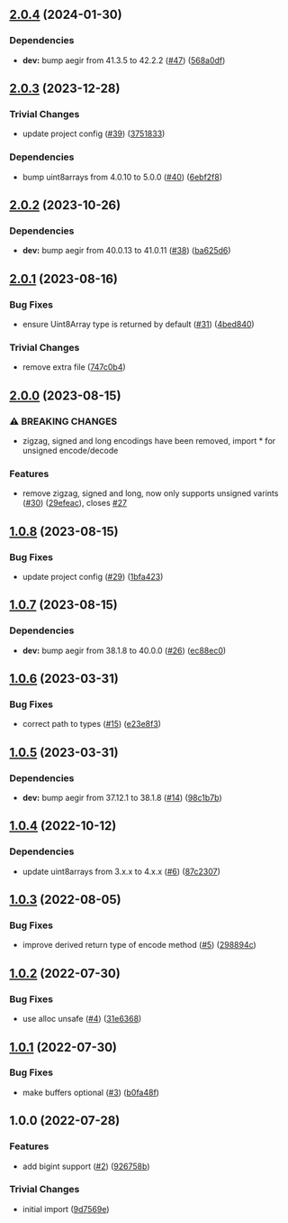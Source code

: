 ## [2.0.4](https://github.com/achingbrain/uint8-varint/compare/v2.0.3...v2.0.4) (2024-01-30)


### Dependencies

* **dev:** bump aegir from 41.3.5 to 42.2.2 ([#47](https://github.com/achingbrain/uint8-varint/issues/47)) ([568a0df](https://github.com/achingbrain/uint8-varint/commit/568a0dfbe3634102e7ce96ee624875ded3243f30))

## [2.0.3](https://github.com/achingbrain/uint8-varint/compare/v2.0.2...v2.0.3) (2023-12-28)


### Trivial Changes

* update project config ([#39](https://github.com/achingbrain/uint8-varint/issues/39)) ([3751833](https://github.com/achingbrain/uint8-varint/commit/37518333c46c6a18e32bdf2f9774fef9aee625fd))


### Dependencies

* bump uint8arrays from 4.0.10 to 5.0.0 ([#40](https://github.com/achingbrain/uint8-varint/issues/40)) ([6ebf2f8](https://github.com/achingbrain/uint8-varint/commit/6ebf2f85f1870a95a39d29decb0bc6bda451c767))

## [2.0.2](https://github.com/achingbrain/uint8-varint/compare/v2.0.1...v2.0.2) (2023-10-26)


### Dependencies

* **dev:** bump aegir from 40.0.13 to 41.0.11 ([#38](https://github.com/achingbrain/uint8-varint/issues/38)) ([ba625d6](https://github.com/achingbrain/uint8-varint/commit/ba625d615db6b286cad2e5f8746ec952cd3e8f92))

## [2.0.1](https://github.com/achingbrain/uint8-varint/compare/v2.0.0...v2.0.1) (2023-08-16)


### Bug Fixes

* ensure Uint8Array type is returned by default ([#31](https://github.com/achingbrain/uint8-varint/issues/31)) ([4bed840](https://github.com/achingbrain/uint8-varint/commit/4bed8406ff0a0201dddaacb006f54399460f5523))


### Trivial Changes

* remove extra file ([747c0b4](https://github.com/achingbrain/uint8-varint/commit/747c0b4126389d2e29257ab0aaceb205f016dba3))

## [2.0.0](https://github.com/achingbrain/uint8-varint/compare/v1.0.8...v2.0.0) (2023-08-15)


### ⚠ BREAKING CHANGES

* zigzag, signed and long encodings have been removed, import * for unsigned encode/decode

### Features

* remove zigzag, signed and long, now only supports unsigned varints ([#30](https://github.com/achingbrain/uint8-varint/issues/30)) ([29efeac](https://github.com/achingbrain/uint8-varint/commit/29efeaca0946e3f70dae880bb39f17456971b322)), closes [#27](https://github.com/achingbrain/uint8-varint/issues/27)

## [1.0.8](https://github.com/achingbrain/uint8-varint/compare/v1.0.7...v1.0.8) (2023-08-15)


### Bug Fixes

* update project config ([#29](https://github.com/achingbrain/uint8-varint/issues/29)) ([1bfa423](https://github.com/achingbrain/uint8-varint/commit/1bfa423a1778e289934b59ea698d34d7c3c3b0d8))

## [1.0.7](https://github.com/achingbrain/uint8-varint/compare/v1.0.6...v1.0.7) (2023-08-15)


### Dependencies

* **dev:** bump aegir from 38.1.8 to 40.0.0 ([#26](https://github.com/achingbrain/uint8-varint/issues/26)) ([ec88ec0](https://github.com/achingbrain/uint8-varint/commit/ec88ec0db75e4e40c2d67d1c0630aded0bf1b24c))

## [1.0.6](https://github.com/achingbrain/uint8-varint/compare/v1.0.5...v1.0.6) (2023-03-31)


### Bug Fixes

* correct path to types ([#15](https://github.com/achingbrain/uint8-varint/issues/15)) ([e23e8f3](https://github.com/achingbrain/uint8-varint/commit/e23e8f3f10c01b4814392498d0ea2d07fecc5c2d))

## [1.0.5](https://github.com/achingbrain/uint8-varint/compare/v1.0.4...v1.0.5) (2023-03-31)


### Dependencies

* **dev:** bump aegir from 37.12.1 to 38.1.8 ([#14](https://github.com/achingbrain/uint8-varint/issues/14)) ([98c1b7b](https://github.com/achingbrain/uint8-varint/commit/98c1b7bc1ee7509d78bde4033d4a7a48d80a4927))

## [1.0.4](https://github.com/achingbrain/uint8-varint/compare/v1.0.3...v1.0.4) (2022-10-12)


### Dependencies

* update uint8arrays from 3.x.x to 4.x.x ([#6](https://github.com/achingbrain/uint8-varint/issues/6)) ([87c2307](https://github.com/achingbrain/uint8-varint/commit/87c2307250a371f1586e50f336cf6278081cf707))

## [1.0.3](https://github.com/achingbrain/uint8-varint/compare/v1.0.2...v1.0.3) (2022-08-05)


### Bug Fixes

* improve derived return type of encode method ([#5](https://github.com/achingbrain/uint8-varint/issues/5)) ([298894c](https://github.com/achingbrain/uint8-varint/commit/298894c765a2c0a6b36654e747799af03e97dcd9))

## [1.0.2](https://github.com/achingbrain/uint8-varint/compare/v1.0.1...v1.0.2) (2022-07-30)


### Bug Fixes

* use alloc unsafe ([#4](https://github.com/achingbrain/uint8-varint/issues/4)) ([31e6368](https://github.com/achingbrain/uint8-varint/commit/31e6368d1ad0528963a4d4b48fb199dd819973b5))

## [1.0.1](https://github.com/achingbrain/uint8-varint/compare/v1.0.0...v1.0.1) (2022-07-30)


### Bug Fixes

* make buffers optional ([#3](https://github.com/achingbrain/uint8-varint/issues/3)) ([b0fa48f](https://github.com/achingbrain/uint8-varint/commit/b0fa48f7e9dc5932471a3a1a20f4e993cfb818cb))

## 1.0.0 (2022-07-28)


### Features

* add bigint support ([#2](https://github.com/achingbrain/uint8-varint/issues/2)) ([926758b](https://github.com/achingbrain/uint8-varint/commit/926758b7499d18e240f32311f62c272045bed797))


### Trivial Changes

* initial import ([9d7569e](https://github.com/achingbrain/uint8-varint/commit/9d7569ea321539d1995e26993625a98b6e078d40))
